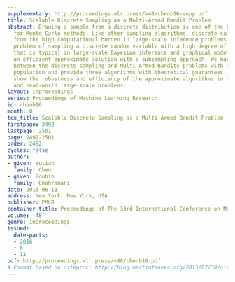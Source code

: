 ```yaml
---
supplementary: http://proceedings.mlr.press/v48/chenb16-supp.pdf
title: Scalable Discrete Sampling as a Multi-Armed Bandit Problem
abstract: Drawing a sample from a discrete distribution is one of the building components
  for Monte Carlo methods. Like other sampling algorithms, discrete sampling suffers
  from the high computational burden in large-scale inference problems. We study the
  problem of sampling a discrete random variable with a high degree of dependency
  that is typical in large-scale Bayesian inference and graphical models, and propose
  an efficient approximate solution with a subsampling approach. We make a novel connection
  between the discrete sampling and Multi-Armed Bandits problems with a finite reward
  population and provide three algorithms with theoretical guarantees. Empirical evaluations
  show the robustness and efficiency of the approximate algorithms in both synthetic
  and real-world large-scale problems.
layout: inproceedings
series: Proceedings of Machine Learning Research
id: chenb16
month: 0
tex_title: Scalable Discrete Sampling as a Multi-Armed Bandit Problem
firstpage: 2492
lastpage: 2501
page: 2492-2501
order: 2492
cycles: false
author:
- given: Yutian
  family: Chen
- given: Zoubin
  family: Ghahramani
date: 2016-06-11
address: New York, New York, USA
publisher: PMLR
container-title: Proceedings of The 33rd International Conference on Machine Learning
volume: '48'
genre: inproceedings
issued:
  date-parts:
  - 2016
  - 6
  - 11
pdf: http://proceedings.mlr.press/v48/chenb16.pdf
# Format based on citeproc: http://blog.martinfenner.org/2013/07/30/citeproc-yaml-for-bibliographies/
---
```

